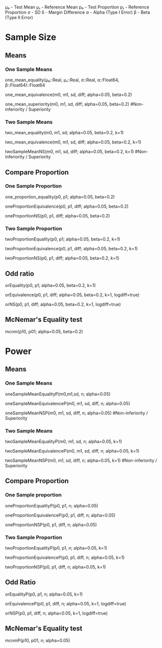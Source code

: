 

μ₀ - Test Mean
μ₁ - Reference Mean
p₀ - Test Proportion
p₁ - Reference Proportion
σ  - SD
δ  - Margin Difference
α  - Alpha (Type I Error)
β  - Beta  (Type II Error)

# Sample Size

## Means

### One Sample Means

one_mean_equality(μ₀::Real, μ₁::Real, σ::Real, α::Float64, β::Float64)::Float64

one_mean_equivalence(m0, m1, sd, diff; alpha=0.05, beta=0.2)

one_mean_superiority(m0, m1, sd, diff; alpha=0.05, beta=0.2) #Non-inferiority / Superiority

### Two Sample Means


two_mean_equality(m0, m1, sd; alpha=0.05, beta=0.2, k=1)

two_mean_equivalence(m0, m1, sd, diff; alpha=0.05, beta=0.2, k=1)

twoSampleMeanNS(m0, m1, sd, diff; alpha=0.05, beta=0.2, k=1) #Non-inferiority / Superiority

## Compare Proportion

### One Sample Proportion

one_proportion_equality(p0, p1; alpha=0.05, beta=0.2)

oneProportionEquivalence(p0, p1, diff; alpha=0.05, beta=0.2)

oneProportionNS(p0, p1, diff; alpha=0.05, beta=0.2)

### Two Sample Proportion

twoProportionEquality(p0, p1; alpha=0.05, beta=0.2, k=1)

twoProportionEquivalence(p0, p1, diff; alpha=0.05, beta=0.2, k=1)

twoProportionNS(p0, p1, diff; alpha=0.05, beta=0.2, k=1)

## Odd ratio

orEquality(p0, p1; alpha=0.05, beta=0.2, k=1)

orEquivalence(p0, p1, diff; alpha=0.05, beta=0.2, k=1, logdiff=true)

orNS(p0, p1, diff; alpha=0.05, beta=0.2, k=1, logdiff=true)


## McNemar's Equality test

mcnm(p10, p01; alpha=0.05, beta=0.2)


# Power

## Means

### One Sample Means

oneSampleMeanEqualityP(m0,m1,sd, n; alpha=0.05)

oneSampleMeanEquivalenceP(m0, m1, sd, diff, n; alpha=0.05)

oneSampleMeanNSP(m0, m1, sd, diff, n; alpha=0.05) #Non-inferiority / Superiority

### Two Sample Means

twoSampleMeanEqualityP(m0, m1, sd, n; alpha=0.05, k=1)

twoSampleMeanEquivalenceP(m0, m1, sd, diff, n; alpha=0.05, k=1)

twoSampleMeanNSP(m0, m1, sd, diff, n; alpha=0.05, k=1) #Non-inferiority / Superiority

## Compare Proportion

### One Sample proportion

oneProportionEqualityP(p0, p1, n; alpha=0.05)

oneProportionEquivalenceP(p0, p1, diff, n; alpha=0.05)

oneProportionNSP(p0, p1, diff, n; alpha=0.05)

### Two Sample Proportion

twoProportionEqualityP(p0, p1, n; alpha=0.05, k=1)

twoProportionEquivalenceP(p0, p1, diff, n; alpha=0.05, k=1)

twoProportionNSP(p0, p1, diff, n; alpha=0.05, k=1)

## Odd Ratio

orEqualityP(p0, p1, n; alpha=0.05, k=1)

orEquivalenceP(p0, p1, diff, n; alpha=0.05, k=1, logdiff=true)

orNSP(p0, p1, diff, n; alpha=0.05, k=1, logdiff=true)

## McNemar's Equality test

mcnmP(p10, p01, n; alpha=0.05)
